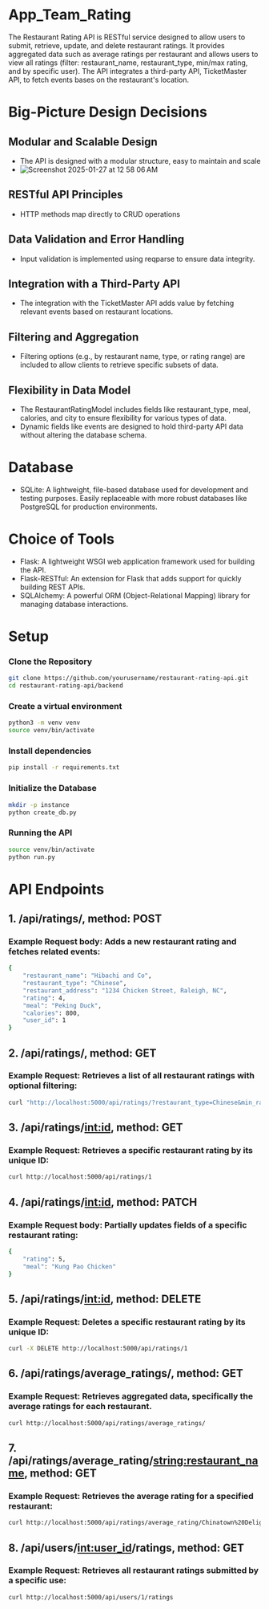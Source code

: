 # App_Team_Rating
The Restaurant Rating API is RESTful service designed to allow users to submit, retrieve, update, and delete restaurant ratings. It provides aggregated data such as average ratings per restaurant and allows users to view all ratings (filter: restaurant_name, restaurant_type, min/max rating, and by specific user). The API integrates a third-party API, TicketMaster API, to fetch events bases on the restaurant's location.

# Big-Picture Design Decisions
## Modular and Scalable Design
- The API is designed with a modular structure, easy to maintain and scale
- ![Screenshot 2025-01-27 at 12 58 06 AM](https://github.com/user-attachments/assets/1cf1eea6-1423-4a0b-ae03-f0b939301ec5)

## RESTful API Principles
- HTTP methods map directly to CRUD operations

## Data Validation and Error Handling
- Input validation is implemented using reqparse to ensure data integrity.

## Integration with a Third-Party API
- The integration with the TicketMaster API adds value by fetching relevant events based on restaurant locations.

## Filtering and Aggregation
- Filtering options (e.g., by restaurant name, type, or rating range) are included to allow clients to retrieve specific subsets of data.

## Flexibility in Data Model
- The RestaurantRatingModel includes fields like restaurant_type, meal, calories, and city to ensure flexibility for various types of data.
- Dynamic fields like events are designed to hold third-party API data without altering the database schema.

# Database

- SQLite: A lightweight, file-based database used for development and testing purposes. Easily replaceable with more robust databases like PostgreSQL for production environments.


# Choice of Tools

- Flask: A lightweight WSGI web application framework used for building the API.
- Flask-RESTful: An extension for Flask that adds support for quickly building REST APIs.
- SQLAlchemy: A powerful ORM (Object-Relational Mapping) library for managing database interactions.


# Setup

### Clone the Repository
```bash
git clone https://github.com/yourusername/restaurant-rating-api.git
cd restaurant-rating-api/backend
```
### Create a virtual environment
```bash
python3 -m venv venv
source venv/bin/activate
```
### Install dependencies
```bash
pip install -r requirements.txt
```
### Initialize the Database
```bash
mkdir -p instance
python create_db.py
```
### Running the API
```bash
source venv/bin/activate
python run.py
```

# API Endpoints
## 1. /api/ratings/, method: POST
### Example Request body: Adds a new restaurant rating and fetches related events:
```bash
{
    "restaurant_name": "Hibachi and Co",
    "restaurant_type": "Chinese",
    "restaurant_address": "1234 Chicken Street, Raleigh, NC",
    "rating": 4,
    "meal": "Peking Duck",
    "calories": 800,
    "user_id": 1
}
```
## 2. /api/ratings/, method: GET
### Example Request: Retrieves a list of all restaurant ratings with optional filtering:
```bash
curl "http://localhost:5000/api/ratings/?restaurant_type=Chinese&min_rating=3"
```
## 3. /api/ratings/<int:id>, method: GET
### Example Request: Retrieves a specific restaurant rating by its unique ID:
```bash
curl http://localhost:5000/api/ratings/1
```
## 4. /api/ratings/<int:id>, method: PATCH
### Example Request body: Partially updates fields of a specific restaurant rating:
```bash
{
    "rating": 5,
    "meal": "Kung Pao Chicken"
}
```
## 5. /api/ratings/<int:id>, method: DELETE
### Example Request: Deletes a specific restaurant rating by its unique ID:
```bash
curl -X DELETE http://localhost:5000/api/ratings/1
```
## 6. /api/ratings/average_ratings/, method: GET
### Example Request: Retrieves aggregated data, specifically the average ratings for each restaurant.
```bash
curl http://localhost:5000/api/ratings/average_ratings/
```
## 7. /api/ratings/average_rating/<string:restaurant_name>, method: GET
### Example Request: Retrieves the average rating for a specified restaurant:
```bash
curl http://localhost:5000/api/ratings/average_rating/Chinatown%20Delight
```
## 8. /api/users/<int:user_id>/ratings, method: GET
### Example Request: Retrieves all restaurant ratings submitted by a specific use:
```bash
curl http://localhost:5000/api/users/1/ratings
```
